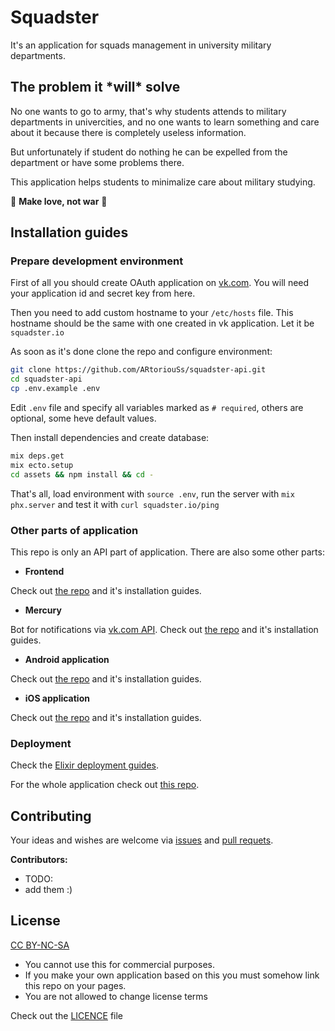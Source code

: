 # Squadster

It's an application for squads management in university military departments.

## The problem it \*will\* solve

No one wants to go to army, that's why students attends to military departments in univercities, and no one wants to learn something and care about it because there is completely useless information.

But unfortunately if student do nothing he can be expelled from the department or have some problems there.

This application helps students to minimalize care about military studying.

🌸 **Make love, not war** 🌸

## Installation guides

### Prepare development environment

First of all you should create OAuth application on [vk.com]("https://vk.com/apps?act=manage"). You will need your application id and secret key from here.

Then you need to add custom hostname to your `/etc/hosts` file. This hostname should be the same with one created in vk application. Let it be `squadster.io`

As soon as it's done clone the repo and configure environment:
```bash
git clone https://github.com/ARtoriouSs/squadster-api.git
cd squadster-api
cp .env.example .env
```
Edit `.env` file and specify all variables marked as `# required`, others are optional, some heve default values.

Then install dependencies and create database:
```bash
mix deps.get
mix ecto.setup
cd assets && npm install && cd -
```

That's all, load environment with `source .env`, run the server with `mix phx.server` and test it with `curl squadster.io/ping`

### Other parts of application

This repo is only an API part of application. There are also some other parts:

* **Frontend**

Check out [the repo](https://github.com/ARtoriouSs/squadster-frontend) and it's installation guides.

* **Mercury**

Bot for notifications via [vk.com API](https://vk.com/dev). Check out [the repo](https://github.com/Squadster/mercury) and it's installation guides.

* **Android application**

Check out [the repo](https://github.com/Squadster/squadster-android) and it's installation guides.

* **iOS application**

Check out [the repo](https://github.com/Squadster/squadster-ios) and it's installation guides.

### Deployment

Check the [Elixir deployment guides](https://hexdocs.pm/phoenix/deployment.html).

For the whole application check out [this repo](https://github.com/Squadster/squadster-deployment).

## Contributing

Your ideas and wishes are welcome via [issues](https://github.com/ARtoriouSs/squadster-api/issues) and [pull requets](https://github.com/ARtoriouSs/squadster-api/pulls).

**Contributors:**

* TODO:
* add them :)

## License

[CC BY-NC-SA](http://creativecommons.org/licenses/by-nc/4.0)

* You cannot use this for commercial purposes.
* If you make your own application based on this you must somehow link this repo on your pages.
* You are not allowed to change license terms

Check out the [LICENCE](LICENSE.md) file
